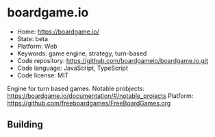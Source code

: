 # boardgame.io

- Home: https://boardgame.io/
- State: beta
- Platform: Web
- Keywords: game engine, strategy, turn-based
- Code repository: https://github.com/boardgameio/boardgame.io.git
- Code language: JavaScript, TypeScript
- Code license: MIT

Engine for turn based games.
Notable probjects: https://boardgame.io/documentation/#/notable_projects
Platform: https://github.com/freeboardgames/FreeBoardGames.org

## Building


